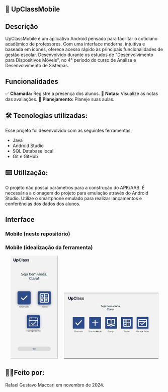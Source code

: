 ## 🚀 UpClassMobile

## Descrição

UpClassMobile é um aplicativo Android pensado para facilitar o cotidiano acadêmico de professores. Com uma interface moderna, intuitiva e baseada em ícones, oferece acesso rápido às principais funcionalidades de gestão escolar. Desenvolvido durante os estudos de "Desenvolvimento para Dispositivos Móveis", no 4° período do curso de Análise e Desenvolvimento de Sistemas.

## Funcionalidades

✅ **Chamada:** Registre a presença dos alunos.
🧮 **Notas:** Visualize as notas das avaliações.
📅 **Planejamento:** Planeje suas aulas.

## 🛠️ Tecnologias utilizadas:
Esse projeto foi desenvolvido com as seguintes ferramentas:
- Java
- Android Studio
- SQL Database local
- Git e GitHub

## ⌨️ Utilização:
O projeto não possui parâmetros para a construção do APK/AAB. É necessária a clonagem do projeto para emulação através do Android Studio.
Utilize o smartphone emulado para realizar lançamentos e conferências dos dados dos alunos.

## Interface

### Mobile (neste repositório)
### Mobile (idealização da ferramenta)
<p align="center">
  <img src="./images%20to%20read.md/Mobile.png" alt="Mobile" width="150"/>
  &nbsp;&nbsp;&nbsp;
  <img src="./images%20to%20read.md/Desktop.png" alt="Desktop" width="300"/>
</p>

## 🧍‍♂️Feito por:
Rafael Gustavo Maccari em novembro de 2024.
